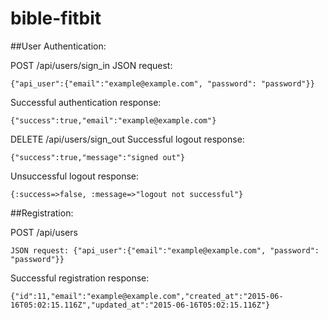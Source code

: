 # bible-fitbit

##User Authentication:

POST /api/users/sign_in
JSON request:
```
{"api_user":{"email":"example@example.com", "password": "password"}}
```
Successful authentication response:
```
{"success":true,"email":"example@example.com"}
```

DELETE /api/users/sign_out
Successful logout response:
```
{"success":true,"message":"signed out"}
```
Unsuccessful logout response:
```
{:success=>false, :message=>"logout not successful"}
```

##Registration:

POST /api/users
```
JSON request: {"api_user":{"email":"example@example.com", "password": "password"}}
```
Successful registration response:
```
{"id":11,"email":"example@example.com","created_at":"2015-06-16T05:02:15.116Z","updated_at":"2015-06-16T05:02:15.116Z"}
```
